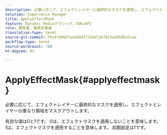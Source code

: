 ```yaml
---
description: 必要に応じて、エフェクトレイヤーに最終的なマスクを適用し、エフェクトとレイヤーの重なり領域をマスクアウトします。
solution: Experience Manager
title: ApplyEffectMask
feature: Dynamic Mediaクラシック，SDK/API
role: 開発者、業務従事者
translation-type: tm+mt
source-git-commit: f6c97606d7a4209427316d7367013ad9585a5cae
workflow-type: tm+mt
source-wordcount: '68'
ht-degree: 0%

---
```



# ApplyEffectMask{#applyeffectmask}

必要に応じて、エフェクトレイヤーに最終的なマスクを適用し、エフェクトとレイヤーの重なり領域をマスクアウトします。

有効な値は0と1です。 0は、エフェクトマスクを適用しないことを意味します。 1は、エフェクトマスクを適用することを意味します。 初期設定は1です。
